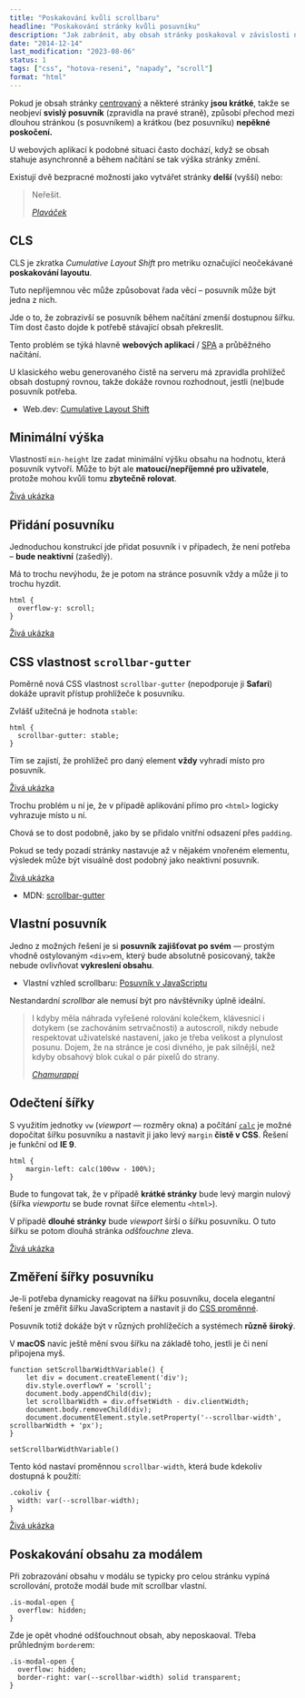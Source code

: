 ```yaml
---
title: "Poskakování kvůli scrollbaru"
headline: "Poskakování stránky kvůli posuvníku"
description: "Jak zabránit, aby obsah stránky poskakoval v závislosti na posuvníku."
date: "2014-12-14"
last_modification: "2023-08-06"
status: 1
tags: ["css", "hotova-reseni", "napady", "scroll"]
format: "html"
---
```


<p>Pokud je obsah stránky <a href="/centrovani#margin-auto">centrovaný</a> a některé stránky <b>jsou krátké</b>, takže se neobjeví <b>svislý posuvník</b> (zpravidla na pravé straně), způsobí přechod mezi dlouhou stránkou (s posuvníkem) a krátkou (bez posuvníku) <b>nepěkné poskočení.</b></p>

<p>U webových aplikací k podobné situaci často dochází, když se obsah stahuje asynchronně a během načítání se tak výška stránky změní.</p>

<p>Existují dvě bezpracné možnosti jako vytvářet stránky <b>delší</b> (vyšší) nebo:</p>

<blockquote cite="http://diskuse.jakpsatweb.cz/?action=vthread&amp;forum=7&amp;topic=149954#8">
  <p>Neřešit.</p>
  <p><cite><a href="http://plavacek.net">Plaváček</a></cite></p>
</blockquote>







<h2 id="cls">CLS</h2>

<p>CLS je zkratka <i lang="en">Cumulative Layout Shift</i> pro metriku označující neočekávané <b>poskakování layoutu</b>.</p>

<p>Tuto nepříjemnou věc může způsobovat řada věcí – posuvník může být jedna z nich.</p>

<p>Jde o to, že zobrazivší se posuvník během načítání zmenší dostupnou šířku. Tím dost často dojde k potřebě stávající obsah překreslit.</p>

<p>Tento problém se týká hlavně <b>webových aplikací</b> / <a href="/spa">SPA</a> a průběžného načítání.</p>

<p>U klasického webu generovaného čistě na serveru má zpravidla prohlížeč obsah dostupný rovnou, takže dokáže rovnou rozhodnout, jestli (ne)bude posuvník potřeba.</p>

<div class="external-content">
  <ul>
    <li>
      Web.dev: <a href="https://web.dev/cls/">Cumulative Layout Shift</a>
    </li>
  </ul>
</div>








<h2 id="min-height">Minimální výška</h2>

<p>Vlastností <code>min-height</code> lze zadat minimální výšku obsahu na hodnotu, která posuvník vytvoří. Může to být ale <b>matoucí/nepříjemné pro uživatele</b>, protože mohou kvůli tomu <b>zbytečně rolovat</b>.</p>

<p><a href="http://kod.djpw.cz/frib">Živá ukázka</a></p>






<h2 id="overflow">Přidání posuvníku</h2>

<p>Jednoduchou konstrukcí jde přidat posuvník i v případech, že není potřeba – <b>bude neaktivní</b> (zašedlý).</p>

<p>Má to trochu nevýhodu, že je potom na stránce posuvník vždy a může ji to trochu hyzdit.</p>

<pre><code>html {
  overflow-y: scroll;
}</code></pre>

<p><a href="http://kod.djpw.cz/erib">Živá ukázka</a></p>











<h2 id="scrollbar-gutter">CSS vlastnost <code>scrollbar-gutter</code></h2>

<p>Poměrně nová CSS vlastnost <code>scrollbar-gutter</code> (nepodporuje ji <b>Safari</b>) dokáže upravit přístup prohlížeče k posuvníku.</p>

<p>Zvlášť užitečná je hodnota <code>stable</code>:</p>

<pre><code>html {
  scrollbar-gutter: stable;
}</code></pre>









<p>Tím se zajistí, že prohlížeč pro daný element <b>vždy</b> vyhradí místo pro posuvník.</p>


<p><a href="http://kod.djpw.cz/exjd">Živá ukázka</a></p>

<p>Trochu problém u ní je, že v případě aplikování přímo pro <code>&lt;html></code> logicky vyhrazuje místo u ní.</p>

<p>Chová se to dost podobně, jako by se přidalo vnitřní odsazení přes <code>padding</code>.</p>

<p>Pokud se tedy pozadí stránky nastavuje až v nějakém vnořeném elementu, výsledek může být visuálně dost podobný jako neaktivní posuvník.</p>

<p><a href="http://kod.djpw.cz/fxjd">Živá ukázka</a></p>

<div class="external-content">
  <ul>
    <li>
      MDN: <a href="https://developer.mozilla.org/en-US/docs/Web/CSS/scrollbar-gutter">scrollbar-gutter</a>
    </li>
  </ul>
</div>


<h2 id="js-posuvnik">Vlastní posuvník</h2>

<p>Jedno z možných řešení je si <b>posuvník zajišťovat po svém</b> — prostým vhodně ostylovaným <code>&lt;div></code>em, který bude absolutně posicovaný, takže nebude ovlivňovat <b>vykreslení obsahu</b>.</p>

<div class="internal-content">
  <ul>
    <li>Vlastní vzhled scrollbaru: <a href="/styl-posuvniku#js">Posuvník v JavaScriptu</a></li>
  </ul>
</div>

<p>Nestandardní <i>scrollbar</i> ale nemusí být pro návštěvníky úplně ideální.</p>

<blockquote cite="http://diskuse.jakpsatweb.cz/?action=vthread&amp;forum=7&amp;topic=149954#10">
  <p>I kdyby měla náhrada vyřešené rolování kolečkem, klávesnicí i dotykem (se zachováním setrvačnosti) a autoscroll, nikdy nebude respektovat uživatelské nastavení, jako je třeba velikost a plynulost posunu. Dojem, že na stránce je cosi divného, je pak silnější, než kdyby obsahový blok cukal o pár pixelů do strany.</p>
  
  <p><cite><a href="http://webylon.info">Chamurappi</a></cite></p>
</blockquote>










<h2 id="odecteni">Odečtení šířky</h2>

<p>S využitím jednotky <code>vw</code> (<i>viewport</i> — rozměry okna) a počítání <a href="/calc"><code>calc</code></a> je možné dopočítat šířku posuvníku a nastavit ji jako levý <code>margin</code> <b>čistě v CSS</b>. Řešení je funkční od <b>IE 9</b>.</p>

<pre><code>html {
    margin-left: calc(100vw - 100%);
}</code></pre>

<p>Bude to fungovat tak, že v případě <b>krátké stránky</b> bude levý margin nulový (šířka <i>viewportu</i> se bude rovnat šířce elementu <code>&lt;html></code>).</p>

<p>V případě <b>dlouhé stránky</b> bude <i>viewport</i> šírší o šířku posuvníku. O tuto šířku se potom dlouhá stránka <i>odšťouchne</i> zleva.</p>

<p><a href="http://kod.djpw.cz/jrib-">Živá ukázka</a></p>











<h2 id="sirka-posuvniku">Změření šířky posuvníku</h2>

<p>Je-li potřeba dynamicky reagovat na šířku posuvníku, docela elegantní řešení je změřit šířku JavaScriptem a nastavit ji do <a href="/var">CSS proměnné</a>.</p>

<p>Posuvník totiž dokáže být v různých prohlížečích a systémech <b>různě široký</b>.</p>

<p>V <b>macOS</b> navíc ještě mění svou šířku na základě toho, jestli je či není připojena myš.</p>

<pre><code>function setScrollbarWidthVariable() {
    let div = document.createElement('div');
    div.style.overflowY = 'scroll';
    document.body.appendChild(div);
    let scrollbarWidth = div.offsetWidth - div.clientWidth;
    document.body.removeChild(div);
    document.documentElement.style.setProperty('--scrollbar-width', scrollbarWidth + 'px');
}

setScrollbarWidthVariable()</code></pre>


<p>Tento kód nastaví proměnnou <code>scrollbar-width</code>, která bude kdekoliv dostupná k použití:</p>

<pre><code>.cokoliv {
  width: var(--scrollbar-width);
}</code></pre>

<p><a href="http://kod.djpw.cz/hxjd">Živá ukázka</a></p>


















<h2 id="modal">Poskakování obsahu za modálem</h2>

<p>Při zobrazování obsahu v modálu se typicky pro celou stránku vypíná scrollování, protože modál bude mít scrollbar vlastní.</p>

<pre><code>.is-modal-open {
  overflow: hidden;
}</code></pre>







<p>Zde je opět vhodné odšťouchnout obsah, aby neposkaoval. Třeba průhledným <code>border</code>em:</p>

<pre><code>.is-modal-open {
  overflow: hidden;
  border-right: var(--scrollbar-width) solid transparent;
}</code></pre>

<!--

<h2 id="odstouchnuti">Odšťouchnutí</h2>

<p><b>Chamurappi</b> vytvořil jednoduchý JavaScript, který <b>změří šířku posuvníku</b> a přidá ji u krátkých stránek jako pravé <a href="/margin">odsazení</a> (<code>margin-right</code>).</p>

<p><a href="http://kod.djpw.cz/hrib">Živá ukázka</a></p>

<h2 id="mobilni-zarizeni">Mobilní zařízení</h2>

<p>Při <i>odšťouchávání</i> je nutné dát pozor při vytvářneí <a href="/responsivni-web">responsivní podoby webu</a>, kde nejspíš budeme chtít obsah přes celou šířku a odšťouchnutí by bylo nežádoucí. Pokud je <b>centrovaný obsah</b> široký <code>900px</code>, stačí kód, který odsunutí zajistí obalit <a href="/mobilni-web#media-queries"><code>@media</code> pravidlem</a>, aby se při menší šířce <b>neaplikoval</b>:</p>

<pre><code>@media (min-width: 900px) {
}</code></pre>
-->